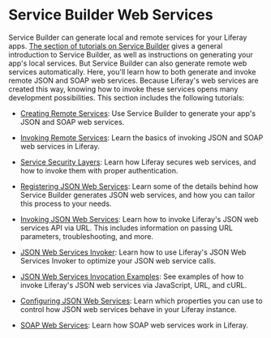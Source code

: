 # Service Builder Web Services

Service Builder can generate local and remote services for your 
Liferay apps. 
[The section of tutorials on Service Builder](/develop/tutorials/-/knowledge_base/7-1/what-is-service-builder) 
gives a general introduction to Service Builder, as well as instructions on
generating your app's local services. But Service Builder can also generate
remote web services automatically. Here, you'll learn how to both generate and
invoke remote JSON and SOAP web services. Because Liferay's web services are
created this way, knowing how to invoke these services opens many development
possibilities. This section includes the following tutorials:

- [Creating Remote Services](/develop/tutorials/-/knowledge_base/7-1/creating-remote-services): 
  Use Service Builder to generate your app's JSON and SOAP web services.

- [Invoking Remote Services](/develop/tutorials/-/knowledge_base/7-1/invoking-remote-services): 
  Learn the basics of invoking JSON and SOAP web services in Liferay.

- [Service Security Layers](/develop/tutorials/-/knowledge_base/7-1/service-security-layers):
  Learn how Liferay secures web services, and how to invoke them with proper 
  authentication.

- [Registering JSON Web Services](/develop/tutorials/-/knowledge_base/7-1/registering-json-web-services):
  Learn some of the details behind how Service Builder generates JSON web 
  services, and how you can tailor this process to your needs. 

- [Invoking JSON Web Services](/develop/tutorials/-/knowledge_base/7-1/invoking-json-web-services):
  Learn how to invoke Liferay's JSON web services API via URL. This includes 
  information on passing URL parameters, troubleshooting, and more. 

- [JSON Web Services Invoker](/develop/tutorials/-/knowledge_base/7-1/json-web-services-invoker): 
  Learn how to use Liferay's JSON Web Services Invoker to optimize your JSON web 
  service calls.

- [JSON Web Services Invocation Examples](/develop/tutorials/-/knowledge_base/7-1/json-web-services-invocation-examples):
  See examples of how to invoke Liferay's JSON web services via JavaScript, URL, 
  and cURL. 

- [Configuring JSON Web Services](/develop/tutorials/-/knowledge_base/7-1/portal-configuration-of-json-web-services):
  Learn which properties you can use to control how JSON web services behave in 
  your Liferay instance. 

- [SOAP Web Services](/develop/tutorials/-/knowledge_base/7-1/soap-web-services):
  Learn how SOAP web services work in Liferay. 
